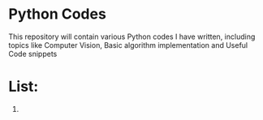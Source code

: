 # Python Codes
This repository will contain various Python codes I have written,
including topics like Computer Vision, Basic algorithm implementation
and Useful Code snippets

# List:
 1.
